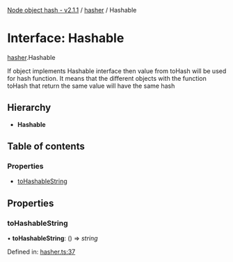 [Node object hash - v2.1.1](../README.md) / [hasher](../modules/hasher.md) / Hashable

# Interface: Hashable

[hasher](../modules/hasher.md).Hashable

If object implements Hashable interface then value from toHash
will be used for hash function. It means that the different objects
with the function toHash that return the same value will have the same hash

## Hierarchy

- **Hashable**

## Table of contents

### Properties

- [toHashableString](hasher.hashable.md#tohashablestring)

## Properties

### toHashableString

• **toHashableString**: () => _string_

Defined in: [hasher.ts:37](https://github.com/SkeLLLa/node-object-hash/blob/6398ebf/src/hasher.ts#L37)
